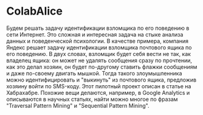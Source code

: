 # ColabAlice
Будем решать задачу идентификации взломщика по его поведению в сети Интернет. Это сложная и интересная задача на стыке анализа данных и поведенческой психологии. В качестве примера, компания Яндекс решает задачу идентификации взломщика почтового ящика по его поведению. В двух словах, взломщик будет себя вести не так, как владелец ящика: он может не удалять сообщения сразу по прочтении, как это делал хозяин, он будет по-другому ставить флажки сообщениям и даже по-своему двигать мышкой. Тогда такого злоумышленника можно идентифицировать и "выкинуть" из почтового ящика, предложив хозяину войти по SMS-коду. Этот пилотный проект описан в статье на Хабрахабре. Похожие вещи делаются, например, в Google Analytics и описываются в научных статьях, найти можно многое по фразам "Traversal Pattern Mining" и "Sequential Pattern Mining".
